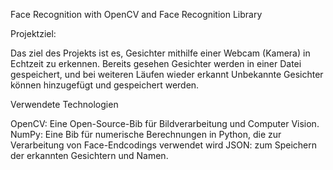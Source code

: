 Face Recognition with OpenCV and Face Recognition Library


Projektziel:

Das ziel des Projekts ist es, Gesichter mithilfe einer Webcam (Kamera) in Echtzeit zu erkennen. Bereits gesehen Gesichter werden in einer Datei gespeichert, und bei weiteren Läufen wieder erkannt
Unbekannte Gesichter können hinzugefügt und gespeichert werden.

Verwendete Technologien

OpenCV: Eine Open-Source-Bib für Bildverarbeitung und Computer Vision.
NumPy: Eine Bib für numerische Berechnungen in Python, die zur Verarbeitung von Face-Endcodings verwendet wird
JSON: zum Speichern der erkannten Gesichtern und Namen.
